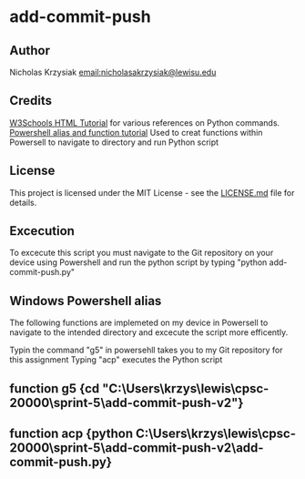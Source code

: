 # add-commit-push

## Author
Nicholas Krzysiak [email:nicholasakrzysiak@lewisu.edu](mailto:nicholasakrzysiak@lewisu.edu)

## Credits
[W3Schools HTML Tutorial](https://www.w3schools.com) for various references on Python commands.
[Powershell alias and function tutorial](https://www.youtube.com/watch?v=0Rl_V079HEw&ab_channel=DevOpsJourney)
Used to creat functions within Powersell to navigate to directory and run Python script
## License
This project is licensed under the MIT License - see the [LICENSE.md](LICENSE) file for details.

## Excecution 
To excecute this script you must navigate to the Git repository on your device using Powershell and 
run the python script by typing "python add-commit-push.py"


## Windows Powershell alias
The following functions are implemeted on my device in Powersell to navigate to the 
intended directory and excecute the script more efficently.

Typin the command "g5" in powersehll takes you to my Git repository for this assignment
Typing "acp" executes the Python script


##   function g5 {cd "C:\Users\krzys\lewis\cpsc-20000\sprint-5\add-commit-push-v2"}
##   function acp {python C:\Users\krzys\lewis\cpsc-20000\sprint-5\add-commit-push-v2\add-commit-push.py}

